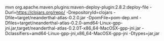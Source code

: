  mvn org.apache.maven.plugins:maven-deploy-plugin:2.8.2:deploy-file -Durl=https://clojars.org/repo/ -DrepositoryId=clojars -Dfile=target/neanderthal-atlas-0.2.0.jar -DpomFile=pom-dep.xml -Dfiles=target/neanderthal-atlas-0.2.0-amd64-Linux-gpp-jni.jar,target/neanderthal-atlas-0.2.0T-x86_64-MacOSX-gpp-jni.jar -Dclassifiers=amd64-Linux-gpp-jni,x86_64-MacOSX-gpp-jni -Dtypes=jar,jar

